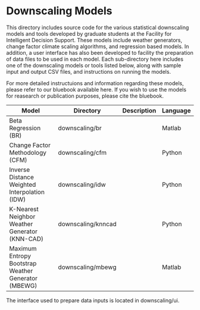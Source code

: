 # Downscaling Models

This directory includes source code for the various statistical downscaling models and tools developed by graduate students at the Facility for Intelligent Decision Support. These models include weather generators, change factor climate scaling algorithms, and regression based models. In addition, a user interface has also been developed to facility the preparation of data files to be used in each model. Each sub-directory here includes one of the downscaling models or tools listed below, along with sample input and output CSV files, and instructions on running the models.

For more detailed instructuions and information regarding these models, please refer to our bluebook available here. If you wish to use the models for reasearch or publication purposes, please cite the bluebook.

| Model | Directory | Description | Language
| ------ | ------ | ------ | ------ |
| Beta Regression (BR) |downscaling/br | | Matlab | 
| Change Factor Methodology (CFM) | downscaling/cfm | | Python |
| Inverse Distance Weighted Interpolation (IDW) | downscaling/idw | | Python |
| K-Nearest Neighbor Weather Generator (KNN-CAD) | downscaling/knncad | | Python|
| Maximum Entropy Bootstrap Weather Generator (MBEWG) | downscaling/mbewg | | Matlab |

The interface used to prepare data inputs is located in downscaling/ui.
